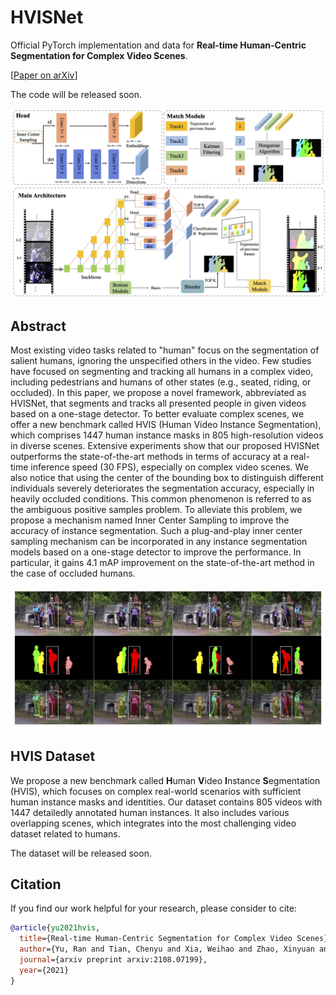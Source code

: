 # HVISNet

Official PyTorch implementation and data for **Real-time Human-Centric Segmentation for Complex Video Scenes**.

[[Paper on arXiv](https://arxiv.org/abs/2108.07199)]

The code will be released soon.

<p align="center">
<img src="/docs/pipeline.jpg"/> 
</p>

## Abstract

Most existing video tasks related to "human" focus on the segmentation of salient humans, ignoring the unspecified others in the video. Few studies have focused on segmenting and tracking all humans in a complex video, including pedestrians and humans of other states (e.g., seated, riding, or occluded). In this paper, we propose a novel framework, abbreviated as HVISNet, that segments and tracks all presented people in given videos based on a one-stage detector. To better evaluate complex scenes, we offer a new benchmark called HVIS (Human Video Instance Segmentation), which comprises 1447 human instance masks in 805 high-resolution videos in diverse scenes. Extensive experiments show that our proposed HVISNet outperforms the state-of-the-art methods in terms of accuracy at a real-time inference speed (30 FPS), especially on complex video scenes. We also notice that using the center of the bounding box to distinguish different individuals severely deteriorates the segmentation accuracy, especially in heavily occluded conditions. This common phenomenon is referred to as the ambiguous positive samples problem. To alleviate this problem, we propose a mechanism named Inner Center Sampling to improve the accuracy of instance segmentation. Such a plug-and-play inner center sampling mechanism can be incorporated in any instance segmentation models based on a one-stage detector to improve the performance. In particular, it gains 4.1 mAP improvement on the state-of-the-art method in the case of occluded humans.

<p align="center">
<img src="/docs/results.jpg"/> 
</p>

## HVIS Dataset

We propose a new benchmark called **H**uman **V**ideo **I**nstance **S**egmentation (HVIS), which focuses on complex real-world scenarios with sufficient human instance masks and identities. Our dataset contains 805 videos with 1447 detailedly annotated human instances. It also includes various overlapping scenes, which integrates into the most challenging video dataset related to humans.

The dataset will be released soon.

## Citation

If you find our work helpful for your research, please consider to cite:

```bibtex
@article{yu2021hvis,
  title={Real-time Human-Centric Segmentation for Complex Video Scenes},
  author={Yu, Ran and Tian, Chenyu and Xia, Weihao and Zhao, Xinyuan and Wang, Haoqian and Yang, Yujiu},
  journal={arxiv preprint arxiv:2108.07199},
  year={2021}
}
```